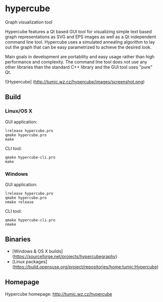 # hypercube
Graph visualization tool

Hypercube features a Qt based GUI tool for visualizing simple text based
graph representations as SVG and EPS images as well as a Qt independent
command line tool. Hypercube uses a simulated annealing algorithm to lay
out the graph that can be easy parametrized to achieve the desired look.

Main goals in development are portability and easy usage rather than high
performance and complexity. The command line tool does not use any other
libraries than the standard C++ library and the GUI tool uses "pure" Qt.

![Hypercube] (http://tumic.wz.cz/hypercube/images/screenshot.png)

## Build
### Linux/OS X
GUI application:
```shell
lrelease hypercube.pro
qmake hypercube.pro
make
```
CLI tool:
```shell
qmake hypercube-cli.pro
make
```
### Windows
GUI application:
```shell
lrelease hypercube.pro
qmake hypercube.pro
nmake release
```
CLI tool:
```shell
qmake hypercube-cli.pro
nmake
```

## Binaries
* [Windows & OS X builds] (https://sourceforge.net/projects/hypercubegraphv)
* [Linux packages] (https://build.opensuse.org/project/repositories/home:tumic:Hypercube)

## Homepage
Hypercube homepage: http://tumic.wz.cz/hypercube
